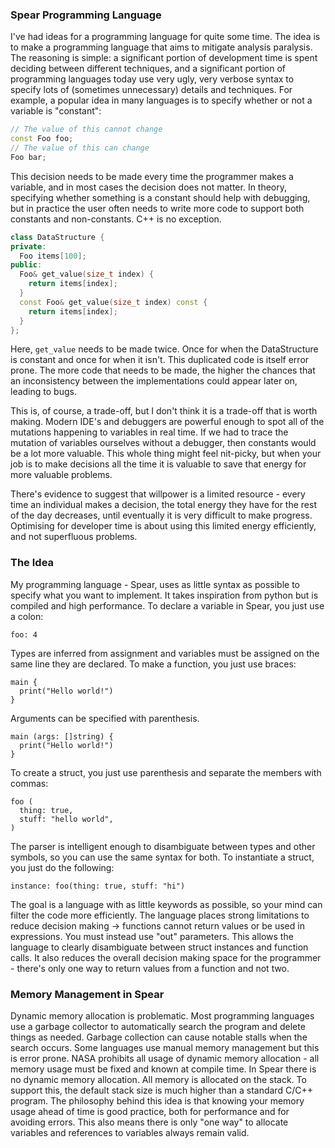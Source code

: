 ### Spear Programming Language

I've had ideas for a programming language for quite some time. The idea is to make a programming language that aims to mitigate analysis paralysis. The reasoning is simple: a significant portion of development time is spent deciding between different techniques, and a significant portion of programming languages today use very ugly, very verbose syntax to specify lots of (sometimes unnecessary)
details and techniques. For example, a popular idea in many languages is to specify whether or not a variable is "constant": 

```C++
// The value of this cannot change
const Foo foo;
// The value of this can change
Foo bar;
```

This decision needs to be made every time the programmer makes a variable, and in most cases the decision does not matter. In theory, specifying whether something is a constant should help with debugging, but in practice the user often needs to write more code to support both constants and non-constants. C++ is no exception. 

```C++
class DataStructure {
private:
  Foo items[100];
public:
  Foo& get_value(size_t index) {
    return items[index];
  }
  const Foo& get_value(size_t index) const {
    return items[index];
  }
};
```
Here, `get_value` needs to be made twice. Once for when the DataStructure is constant and once for when it isn't. This duplicated code is itself error prone. 
The more code that needs to be made, the higher the chances that an inconsistency between the implementations could appear later on, leading to bugs. 

This is, of course, a trade-off, but I don't think it is a trade-off that is worth making. Modern IDE's and debuggers are powerful enough to spot all of the mutations happening to
variables in real time. If we had to trace the mutation of variables ourselves without a debugger, then constants would be a lot more valuable. This whole thing might feel nit-picky, but when your job is to make decisions all the time it is valuable to save that energy for
more valuable problems. 

There's evidence to suggest that willpower is a limited resource - every time an individual makes a decision, the total energy they have for the rest of the day decreases, until eventually
it is very difficult to make progress. Optimising for developer time is about using this limited energy efficiently, and not superfluous problems.

### The Idea

My programming language - Spear, uses as little syntax as possible to specify what you want to implement. It takes inspiration from python but is compiled and high performance.
To declare a variable in Spear, you just use a colon: 

```
foo: 4
```

Types are inferred from assignment and variables must be assigned on the same line they are declared. To make a function, you just use braces:
```
main {
  print("Hello world!")
}
```
Arguments can be specified with parenthesis. 
```
main (args: []string) {
  print("Hello world!")
}
```
To create a struct, you just use parenthesis and separate the members with commas:
```
foo (
  thing: true,
  stuff: "hello world",
)
```
The parser is intelligent enough to disambiguate between types and other symbols, so you can use the same syntax for both. To instantiate a struct, you just
do the following: 
```
instance: foo(thing: true, stuff: "hi")
```

The goal is a language with as little keywords as possible, so your mind can filter the code more efficiently. The language places strong limitations to reduce 
decision making -> functions cannot return values or be used in expressions. You must instead use "out" parameters. This allows the language to clearly disambiguate 
between struct instances and function calls. It also reduces the overall decision making space for the programmer - there's only one way to return values from a function and not two. 

### Memory Management in Spear 

Dynamic memory allocation is problematic. Most programming languages use a garbage collector to automatically search the program and delete things as needed. Garbage collection can cause notable stalls when the search occurs.
Some languages use manual memory management but this is error prone. NASA prohibits all usage of dynamic memory allocation - all memory usage must be fixed and known at compile time.
In Spear there is no dynamic memory allocation. All memory is allocated on the stack. To support this, the default stack size is much higher 
than a standard C/C++ program. The philosophy behind this idea is that knowing your memory usage ahead of time is good practice, both for performance and for avoiding errors. This also
means there is only "one way" to allocate variables and references to variables always remain valid. 




